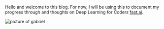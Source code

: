 Hello and welcome to this blog. For now, I will be using this to document my progress through and thoughts on Deep Learning for Coders [fast.ai](https://www.fast.ai).

![picture of gabriel](images/profile.png)

